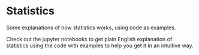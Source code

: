 # Statistics

Some explanations of how statistics works, using code as examples.

Check out the jupyter notebooks to get plain English explanation of statistics using the code with examples to help you get it in an intuitive way.
